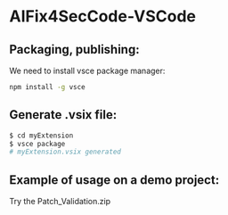 # AIFix4SecCode-VSCode

## Packaging, publishing:

We need to install vsce package manager:

```bash
npm install -g vsce
```

## Generate .vsix file:

```bash
$ cd myExtension
$ vsce package
# myExtension.vsix generated
```

## Example of usage on a demo project:
Try the Patch_Validation.zip
